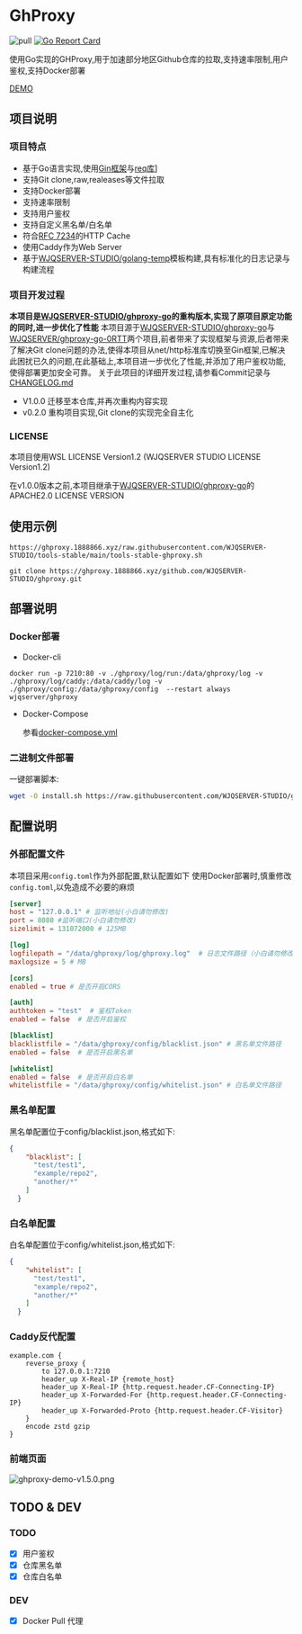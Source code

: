 # GhProxy

![pull](https://img.shields.io/docker/pulls/wjqserver/ghproxy.svg)
[![Go Report Card](https://goreportcard.com/badge/github.com/WJQSERVER-STUDIO/ghproxy)](https://goreportcard.com/report/github.com/WJQSERVER-STUDIO/ghproxy)

使用Go实现的GHProxy,用于加速部分地区Github仓库的拉取,支持速率限制,用户鉴权,支持Docker部署

[DEMO](https://ghproxy.1888866.xyz)

## 项目说明

### 项目特点

- 基于Go语言实现,使用[Gin框架](https://github.com/gin-gonic/gin)与[req库](https://github.com/imroc/req)]
- 支持Git clone,raw,realeases等文件拉取
- 支持Docker部署
- 支持速率限制
- 支持用户鉴权
- 支持自定义黑名单/白名单
- 符合[RFC 7234](https://httpwg.org/specs/rfc7234.html)的HTTP Cache
- 使用Caddy作为Web Server
- 基于[WJQSERVER-STUDIO/golang-temp](https://github.com/WJQSERVER-STUDIO/golang-temp)模板构建,具有标准化的日志记录与构建流程

### 项目开发过程

**本项目是[WJQSERVER-STUDIO/ghproxy-go](https://github.com/WJQSERVER-STUDIO/ghproxy-go)的重构版本,实现了原项目原定功能的同时,进一步优化了性能**
本项目源于[WJQSERVER-STUDIO/ghproxy-go](https://github.com/WJQSERVER-STUDIO/ghproxy-go)与[WJQSERVER/ghproxy-go-0RTT](https://github.com/WJQSERVER/ghproxy-go-0RTT)两个项目,前者带来了实现框架与资源,后者带来了解决Git clone问题的办法,使得本项目从net/http标准库切换至Gin框架,已解决此困扰已久的问题,在此基础上,本项目进一步优化了性能,并添加了用户鉴权功能,使得部署更加安全可靠。
关于此项目的详细开发过程,请参看Commit记录与[CHANGELOG.md](https://github.com/WJQSERVER-STUDIO/ghproxy/blob/main/CHANGELOG.md)

- V1.0.0 迁移至本仓库,并再次重构内容实现
- v0.2.0 重构项目实现,Git clone的实现完全自主化

### LICENSE

本项目使用WSL LICENSE Version1.2 (WJQSERVER STUDIO LICENSE Version1.2)

在v1.0.0版本之前,本项目继承于[WJQSERVER-STUDIO/ghproxy-go](https://github.com/WJQSERVER-STUDIO/ghproxy-go)的APACHE2.0 LICENSE VERSION

## 使用示例

```
https://ghproxy.1888866.xyz/raw.githubusercontent.com/WJQSERVER-STUDIO/tools-stable/main/tools-stable-ghproxy.sh

git clone https://ghproxy.1888866.xyz/github.com/WJQSERVER-STUDIO/ghproxy.git
```

## 部署说明

### Docker部署

- Docker-cli

```
docker run -p 7210:80 -v ./ghproxy/log/run:/data/ghproxy/log -v ./ghproxy/log/caddy:/data/caddy/log -v ./ghproxy/config:/data/ghproxy/config  --restart always wjqserver/ghproxy
```

- Docker-Compose

    参看[docker-compose.yml](https://github.com/WJQSERVER-STUDIO/ghproxy/blob/main/docker/compose/docker-compose.yml)

### 二进制文件部署

一键部署脚本:

```bash
wget -O install.sh https://raw.githubusercontent.com/WJQSERVER-STUDIO/ghproxy/main/deploy/install.sh && chmod +x install.sh &&./install.sh
```

## 配置说明

### 外部配置文件

本项目采用`config.toml`作为外部配置,默认配置如下
使用Docker部署时,慎重修改`config.toml`,以免造成不必要的麻烦

```toml
[server]
host = "127.0.0.1" # 监听地址(小白请勿修改)
port = 8080 #监听端口(小白请勿修改)
sizelimit = 131072000 # 125MB

[log]
logfilepath = "/data/ghproxy/log/ghproxy.log"  # 日志文件路径（小白请勿修改）
maxlogsize = 5 # MB

[cors]
enabled = true # 是否开启CORS

[auth]
authtoken = "test"  # 鉴权Token
enabled = false  # 是否开启鉴权

[blacklist]
blacklistfile = "/data/ghproxy/config/blacklist.json" # 黑名单文件路径
enabled = false  # 是否开启黑名单

[whitelist]
enabled = false  # 是否开启白名单
whitelistfile = "/data/ghproxy/config/whitelist.json" # 白名单文件路径

```

### 黑名单配置

黑名单配置位于config/blacklist.json,格式如下:

```json
{
    "blacklist": [
      "test/test1",
      "example/repo2",
      "another/*"
    ]
  }
```

### 白名单配置

白名单配置位于config/whitelist.json,格式如下:

```json
{
    "whitelist": [
      "test/test1",
      "example/repo2",
      "another/*"
    ]
  }
```

### Caddy反代配置

```Caddyfile
example.com {
    reverse_proxy {
        to 127.0.0.1:7210
        header_up X-Real-IP {remote_host}	    
        header_up X-Real-IP {http.request.header.CF-Connecting-IP}
        header_up X-Forwarded-For {http.request.header.CF-Connecting-IP}
        header_up X-Forwarded-Proto {http.request.header.CF-Visitor}
    }
    encode zstd gzip    
}
```

### 前端页面

![ghproxy-demo-v1.5.0.png](https://webp.wjqserver.com/ghproxy/ghproxy-demo-v1.5.0.png)

## TODO & DEV

### TODO
- [x] 用户鉴权
- [x] 仓库黑名单
- [x] 仓库白名单

### DEV

- [x] Docker Pull 代理
